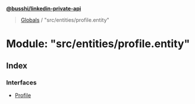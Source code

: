 **[@busshi/linkedin-private-api](../README.md)**

> [Globals](../globals.md) / "src/entities/profile.entity"

# Module: "src/entities/profile.entity"

## Index

### Interfaces

* [Profile](../interfaces/_src_entities_profile_entity_.profile.md)
